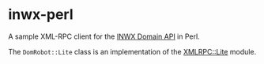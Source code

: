 inwx-perl
=========

A sample XML-RPC client for the [INWX Domain API](http://www.inwx.com/en/offer/api) in Perl.

The `DomRobot::Lite` class is an implementation of the [XMLRPC::Lite](http://search.cpan.org/~phred/XMLRPC-Lite-0.717/lib/XMLRPC/Lite.pm) module.

